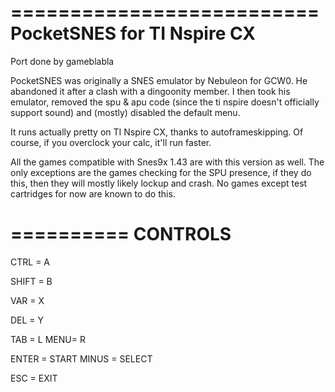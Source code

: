 ==========================
PocketSNES for TI Nspire CX
==========================

Port done by gameblabla

PocketSNES was originally a SNES emulator by Nebuleon for GCW0.
He abandoned it after a clash with a dingoonity member.
I then took his emulator, removed the spu & apu code (since the ti nspire doesn't officially support sound)
and (mostly) disabled the default menu.

It runs actually pretty on TI Nspire CX, thanks to autoframeskipping.
Of course, if you overclock your calc, it'll run faster.

All the games compatible with Snes9x 1.43 are with this version as well.
The only exceptions are the games checking for the SPU presence,
if they do this, then they will mostly likely lockup and crash.
No games except test cartridges for now are known to do this.

==========
CONTROLS
==========

CTRL = A

SHIFT = B

VAR = X

DEL = Y

TAB = L
MENU= R

ENTER = START
MINUS = SELECT

ESC = EXIT